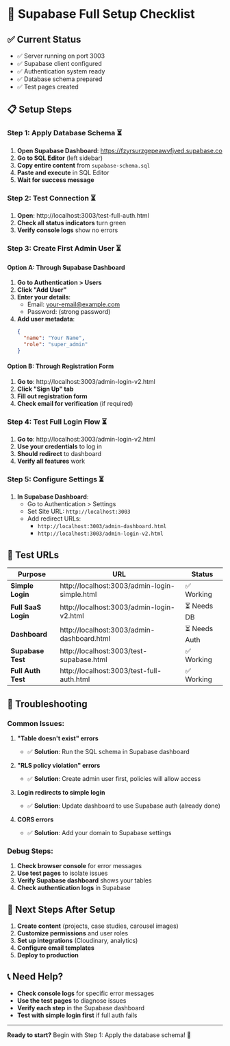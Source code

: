 # 🚀 Supabase Full Setup Checklist

## ✅ **Current Status**
- ✅ Server running on port 3003
- ✅ Supabase client configured
- ✅ Authentication system ready
- ✅ Database schema prepared
- ✅ Test pages created

## 📋 **Setup Steps**

### **Step 1: Apply Database Schema** ⏳
1. **Open Supabase Dashboard**: https://fzyrsurzgepeawvfjved.supabase.co
2. **Go to SQL Editor** (left sidebar)
3. **Copy entire content** from `supabase-schema.sql`
4. **Paste and execute** in SQL Editor
5. **Wait for success message**

### **Step 2: Test Connection** ⏳
1. **Open**: http://localhost:3003/test-full-auth.html
2. **Check all status indicators** turn green
3. **Verify console logs** show no errors

### **Step 3: Create First Admin User** ⏳

#### Option A: Through Supabase Dashboard
1. **Go to Authentication > Users**
2. **Click "Add User"**
3. **Enter your details**:
   - Email: your-email@example.com
   - Password: (strong password)
4. **Add user metadata**:
   ```json
   {
     "name": "Your Name",
     "role": "super_admin"
   }
   ```

#### Option B: Through Registration Form
1. **Go to**: http://localhost:3003/admin-login-v2.html
2. **Click "Sign Up" tab**
3. **Fill out registration form**
4. **Check email for verification** (if required)

### **Step 4: Test Full Login Flow** ⏳
1. **Go to**: http://localhost:3003/admin-login-v2.html
2. **Use your credentials** to log in
3. **Should redirect** to dashboard
4. **Verify all features** work

### **Step 5: Configure Settings** ⏳
1. **In Supabase Dashboard**:
   - Go to Authentication > Settings
   - Set Site URL: `http://localhost:3003`
   - Add redirect URLs:
     - `http://localhost:3003/admin-dashboard.html`
     - `http://localhost:3003/admin-login-v2.html`

## 🧪 **Test URLs**

| Purpose | URL | Status |
|---------|-----|--------|
| **Simple Login** | http://localhost:3003/admin-login-simple.html | ✅ Working |
| **Full SaaS Login** | http://localhost:3003/admin-login-v2.html | ⏳ Needs DB |
| **Dashboard** | http://localhost:3003/admin-dashboard.html | ⏳ Needs Auth |
| **Supabase Test** | http://localhost:3003/test-supabase.html | ✅ Working |
| **Full Auth Test** | http://localhost:3003/test-full-auth.html | ✅ Working |

## 🔧 **Troubleshooting**

### **Common Issues:**

1. **"Table doesn't exist" errors**
   - ✅ **Solution**: Run the SQL schema in Supabase dashboard

2. **"RLS policy violation" errors**
   - ✅ **Solution**: Create admin user first, policies will allow access

3. **Login redirects to simple login**
   - ✅ **Solution**: Update dashboard to use Supabase auth (already done)

4. **CORS errors**
   - ✅ **Solution**: Add your domain to Supabase settings

### **Debug Steps:**

1. **Check browser console** for error messages
2. **Use test pages** to isolate issues
3. **Verify Supabase dashboard** shows your tables
4. **Check authentication logs** in Supabase

## 🎯 **Next Steps After Setup**

1. **Create content** (projects, case studies, carousel images)
2. **Customize permissions** and user roles
3. **Set up integrations** (Cloudinary, analytics)
4. **Configure email templates**
5. **Deploy to production**

## 📞 **Need Help?**

- **Check console logs** for specific error messages
- **Use the test pages** to diagnose issues
- **Verify each step** in the Supabase dashboard
- **Test with simple login first** if full auth fails

---

**Ready to start?** Begin with Step 1: Apply the database schema! 🚀